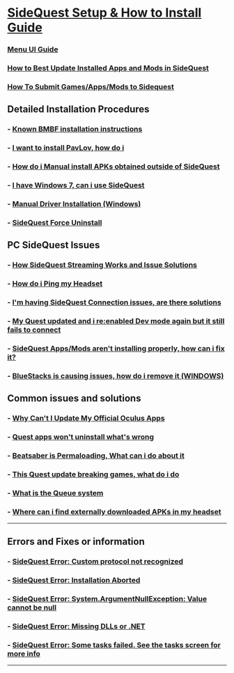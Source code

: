 # [SideQuest Setup & How to Install Guide](https://github.com/the-expanse/SideQuest/wiki/SideQuest-Setup-&-How-To-install)

### [Menu UI Guide](https://github.com/the-expanse/SideQuest/wiki/Menu-UI)

### [How to Best Update Installed Apps and Mods in SideQuest](https://github.com/the-expanse/SideQuest/wiki/How-to-Auto-Update-app's-and-mods)

### [How To Submit Games/Apps/Mods to Sidequest](https://github.com/the-expanse/SideQuest/wiki/How-To-Submit-Games)

**Detailed Installation Procedures**
---

### - [Known BMBF installation instructions](https://github.com/the-expanse/SideQuest/wiki/BMBF)

### - [I want to install PavLov, how do i](https://github.com/the-expanse/SideQuest/wiki/having-an-issue-installing-Pavlov%3F)

### - [How do i Manual install APKs obtained outside of SideQuest](https://github.com/the-expanse/SideQuest/wiki/How-can-i-manually-install-apps)

### - [I have Windows 7, can i use SideQuest](https://github.com/the-expanse/SideQuest/wiki/I-Have-Windows-7,-can-i-use-SideQuest%3F)

### - [Manual Driver Installation (Windows)](https://github.com/the-expanse/SideQuest/wiki/SideQuest-driver-Re-installation)

### - [SideQuest Force Uninstall](https://github.com/the-expanse/SideQuest/wiki/Force-Uninstaller-for-SideQuest)

**PC SideQuest Issues**
---

### - [How SideQuest Streaming Works and Issue Solutions](https://github.com/the-expanse/SideQuest/wiki/Streaming-With-SideQuest)

### - [How do i Ping my Headset](https://github.com/the-expanse/SideQuest/wiki/How-to-PING-your-Quest)

### - [I'm having SideQuest Connection issues, are there solutions](https://github.com/the-expanse/SideQuest/wiki/I-am-having-issues-Connecting-,-what-do-i-do%3F)

### - [My Quest updated and i re:enabled Dev mode again but it still fails to connect](https://github.com/the-expanse/SideQuest/wiki/Updated-my-Quest-recently-and-now-it-won%27t-connect-to-SideQuest)

### - [SideQuest Apps/Mods aren't installing properly, how can i fix it?](https://github.com/the-expanse/SideQuest/wiki/SideQuest-isn't-working-properly,-apps-won't-install)

### - [BlueStacks is causing issues, how do i remove it (WINDOWS)](https://github.com/the-expanse/SideQuest/wiki/BlueStacks-is-causing-issues,-how-do-i-remove-it)

**Common issues and solutions**
---

### - [Why Can't I Update My Official Oculus Apps](https://github.com/the-expanse/SideQuest/wiki/Why-can't-i-update-my-Official-Oculus-Apps)

### - [Quest apps won't uninstall what's wrong](https://github.com/the-expanse/SideQuest/wiki/.My-apps-won't-uninstall-what's-wrong%3F)

### - [Beatsaber is Permaloading, What can i do about it](https://github.com/the-expanse/SideQuest/wiki/Beatsaber-is--Permaloading,-what-can-i-do-about-it%3F)

### - [This Quest update breaking games, what do i do](https://github.com/the-expanse/SideQuest/wiki/Quest-update-breaking-games%3F)

### - [What is the Queue system](https://github.com/the-expanse/SideQuest/wiki/The-Queue-System)


### - [ Where can i find externally downloaded APKs in my headset](https://github.com/the-expanse/SideQuest/wiki/How-to-use-2D-APKs-such-as-phone-Apps-from-outside-of-Sidequest)
---

**Errors and Fixes or information**
---

### - [SideQuest Error: Custom protocol not recognized](https://github.com/the-expanse/SideQuest/wiki/Custom-protocol-not-recognized)

### - [SideQuest Error: Installation Aborted](https://github.com/the-expanse/SideQuest/wiki/Installation-Aborted)

### - [SideQuest Error: System.ArgumentNullException: Value cannot be null](https://github.com/the-expanse/SideQuest/wiki/System.ArgumentNullException:-Value-cannot-be-null.)

### - [SideQuest Error: Missing DLLs or .NET ](https://github.com/the-expanse/SideQuest/wiki/Have-a-.NET-Error-or-a-missing-.DLL-(Windows-8))

### - [SideQuest Error: Some tasks failed. See the tasks screen for more info](https://github.com/the-expanse/SideQuest/wiki/The-Queue-System)
---
